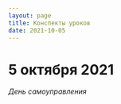 ```yaml
---
layout: page
title: Конспекты уроков
date: 2021-10-05
---
```


# 5 октября 2021

*День самоуправления*
